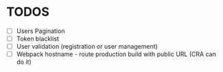 # TODOS

- [ ] Users Pagination
- [ ] Token blacklist
- [ ] User validation (registration or user management)
- [ ] Webpack hostname - route production build with public URL (CRA can do it)
